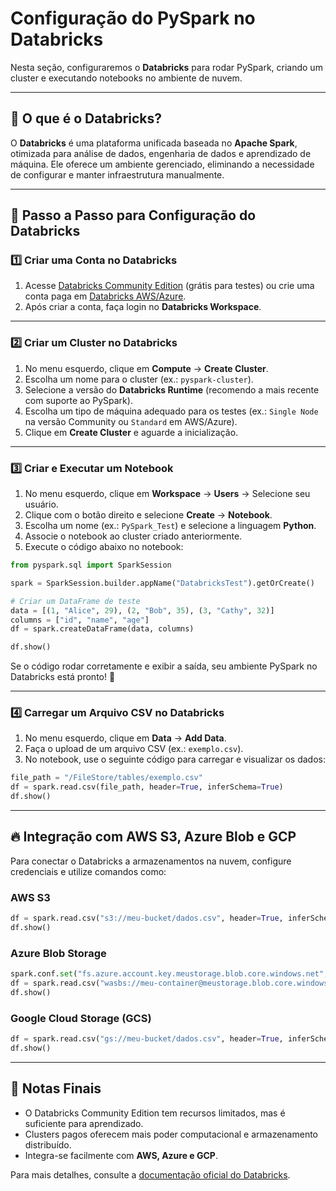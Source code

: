 # Configuração do PySpark no Databricks

Nesta seção, configuraremos o **Databricks** para rodar PySpark, criando um cluster e executando notebooks no ambiente de nuvem.

---

## 📌 **O que é o Databricks?**

O **Databricks** é uma plataforma unificada baseada no **Apache Spark**, otimizada para análise de dados, engenharia de dados e aprendizado de máquina. Ele oferece um ambiente gerenciado, eliminando a necessidade de configurar e manter infraestrutura manualmente.

---

## 🚀 **Passo a Passo para Configuração do Databricks**

### 1️⃣ **Criar uma Conta no Databricks**

1. Acesse [Databricks Community Edition](https://community.cloud.databricks.com/) (grátis para testes) ou crie uma conta paga em [Databricks AWS/Azure](https://databricks.com/try-databricks).
2. Após criar a conta, faça login no **Databricks Workspace**.

---

### 2️⃣ **Criar um Cluster no Databricks**

1. No menu esquerdo, clique em **Compute** → **Create Cluster**.
2. Escolha um nome para o cluster (ex.: `pyspark-cluster`).
3. Selecione a versão do **Databricks Runtime** (recomendo a mais recente com suporte ao PySpark).
4. Escolha um tipo de máquina adequado para os testes (ex.: `Single Node` na versão Community ou `Standard` em AWS/Azure).
5. Clique em **Create Cluster** e aguarde a inicialização.

---

### 3️⃣ **Criar e Executar um Notebook**

1. No menu esquerdo, clique em **Workspace** → **Users** → Selecione seu usuário.
2. Clique com o botão direito e selecione **Create** → **Notebook**.
3. Escolha um nome (ex.: `PySpark_Test`) e selecione a linguagem **Python**.
4. Associe o notebook ao cluster criado anteriormente.
5. Execute o código abaixo no notebook:

```python
from pyspark.sql import SparkSession

spark = SparkSession.builder.appName("DatabricksTest").getOrCreate()

# Criar um DataFrame de teste
data = [(1, "Alice", 29), (2, "Bob", 35), (3, "Cathy", 32)]
columns = ["id", "name", "age"]
df = spark.createDataFrame(data, columns)

df.show()
```

Se o código rodar corretamente e exibir a saída, seu ambiente PySpark no Databricks está pronto! 🎉

---

### 4️⃣ **Carregar um Arquivo CSV no Databricks**

1. No menu esquerdo, clique em **Data** → **Add Data**.
2. Faça o upload de um arquivo CSV (ex.: `exemplo.csv`).
3. No notebook, use o seguinte código para carregar e visualizar os dados:

```python
file_path = "/FileStore/tables/exemplo.csv"
df = spark.read.csv(file_path, header=True, inferSchema=True)
df.show()
```

---

## 🔥 **Integração com AWS S3, Azure Blob e GCP**

Para conectar o Databricks a armazenamentos na nuvem, configure credenciais e utilize comandos como:

### **AWS S3**
```python
df = spark.read.csv("s3://meu-bucket/dados.csv", header=True, inferSchema=True)
df.show()
```

### **Azure Blob Storage**
```python
spark.conf.set("fs.azure.account.key.meustorage.blob.core.windows.net", "<CHAVE>")
df = spark.read.csv("wasbs://meu-container@meustorage.blob.core.windows.net/dados.csv", header=True, inferSchema=True)
df.show()
```

### **Google Cloud Storage (GCS)**
```python
df = spark.read.csv("gs://meu-bucket/dados.csv", header=True, inferSchema=True)
df.show()
```

---

## 📄 **Notas Finais**

- O Databricks Community Edition tem recursos limitados, mas é suficiente para aprendizado.
- Clusters pagos oferecem mais poder computacional e armazenamento distribuído.
- Integra-se facilmente com **AWS, Azure e GCP**.

Para mais detalhes, consulte a [documentação oficial do Databricks](https://docs.databricks.com/).

